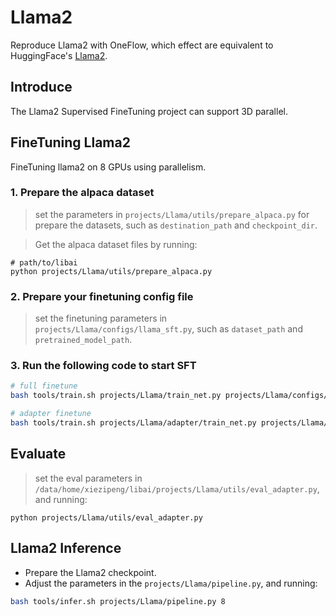 # Llama2

Reproduce Llama2 with OneFlow, which effect are equivalent to HuggingFace's [Llama2](https://huggingface.co/docs/transformers/v4.35.2/en/model_doc/llama2#overview).

## Introduce
The Llama2 Supervised FineTuning project can support 3D parallel.

## FineTuning Llama2
FineTuning llama2 on 8 GPUs using parallelism.

### 1. Prepare the alpaca dataset

> set the parameters in `projects/Llama/utils/prepare_alpaca.py` for prepare the datasets, such as `destination_path` and `checkpoint_dir`.

> Get the alpaca dataset files by running:
```python3
# path/to/libai
python projects/Llama/utils/prepare_alpaca.py
```

### 2. Prepare your finetuning config file

> set the finetuning parameters in `projects/Llama/configs/llama_sft.py`, such as `dataset_path` and `pretrained_model_path`.

### 3. Run the following code to start SFT
```bash
# full finetune
bash tools/train.sh projects/Llama/train_net.py projects/Llama/configs/llama_sft.py 8

# adapter finetune
bash tools/train.sh projects/Llama/adapter/train_net.py projects/Llama/adapter/adapter_sft.py 8
```

## Evaluate

> set the eval parameters in `/data/home/xiezipeng/libai/projects/Llama/utils/eval_adapter.py`, and running:
```python3
python projects/Llama/utils/eval_adapter.py
```

## Llama2 Inference

- Prepare the Llama2 checkpoint.
- Adjust the parameters in the `projects/Llama/pipeline.py`, and running:
```bash
bash tools/infer.sh projects/Llama/pipeline.py 8
```

